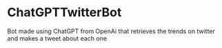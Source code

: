 # ChatGPTTwitterBot
Bot made using ChatGPT from OpenAi that retrieves the trends on twitter and makes a tweet about each one
